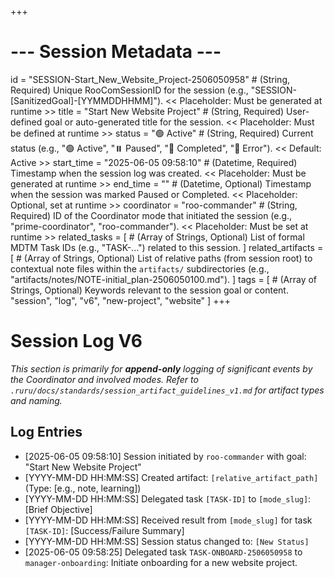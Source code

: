 +++
# --- Session Metadata ---
id = "SESSION-Start_New_Website_Project-2506050958" # (String, Required) Unique RooComSessionID for the session (e.g., "SESSION-[SanitizedGoal]-[YYMMDDHHMM]"). << Placeholder: Must be generated at runtime >>
title = "Start New Website Project" # (String, Required) User-defined goal or auto-generated title for the session. << Placeholder: Must be defined at runtime >>
status = "🟢 Active" # (String, Required) Current status (e.g., "🟢 Active", "⏸️ Paused", "🏁 Completed", "🔴 Error"). << Default: Active >>
start_time = "2025-06-05 09:58:10" # (Datetime, Required) Timestamp when the session log was created. << Placeholder: Must be generated at runtime >>
end_time = "" # (Datetime, Optional) Timestamp when the session was marked Paused or Completed. << Placeholder: Optional, set at runtime >>
coordinator = "roo-commander" # (String, Required) ID of the Coordinator mode that initiated the session (e.g., "prime-coordinator", "roo-commander"). << Placeholder: Must be set at runtime >>
related_tasks = [
    # (Array of Strings, Optional) List of formal MDTM Task IDs (e.g., "TASK-...") related to this session.
]
related_artifacts = [
    # (Array of Strings, Optional) List of relative paths (from session root) to contextual note files within the `artifacts/` subdirectories (e.g., "artifacts/notes/NOTE-initial_plan-2506050100.md").
]
tags = [
    # (Array of Strings, Optional) Keywords relevant to the session goal or content.
    "session", "log", "v6", "new-project", "website"
]
+++

# Session Log V6

*This section is primarily for **append-only** logging of significant events by the Coordinator and involved modes.*
*Refer to `.ruru/docs/standards/session_artifact_guidelines_v1.md` for artifact types and naming.*

## Log Entries

- [2025-06-05 09:58:10] Session initiated by `roo-commander` with goal: "Start New Website Project"
- [YYYY-MM-DD HH:MM:SS] Created artifact: `[relative_artifact_path]` (Type: [e.g., note, learning])
- [YYYY-MM-DD HH:MM:SS] Delegated task `[TASK-ID]` to `[mode_slug]`: [Brief Objective]
- [YYYY-MM-DD HH:MM:SS] Received result from `[mode_slug]` for task `[TASK-ID]`: [Success/Failure Summary]
- [YYYY-MM-DD HH:MM:SS] Session status changed to: `[New Status]`
- [2025-06-05 09:58:25] Delegated task `TASK-ONBOARD-2506050958` to `manager-onboarding`: Initiate onboarding for a new website project.